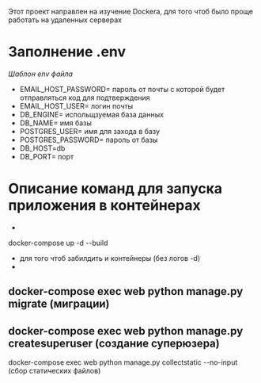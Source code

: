 Этот проект направлен на изучение Dockera, для того чтоб было проще работать на удаленных серверах
# Заполнение .env
*Шаблон env файла*
- EMAIL_HOST_PASSWORD= пароль от почты с которой будет отправляться код для подтверждения 
- EMAIL_HOST_USER= логин почты
- DB_ENGINE= испольщзуемая база данных
- DB_NAME= имя базы
- POSTGRES_USER= имя для захода в базу
- POSTGRES_PASSWORD= пароль от базы
- DB_HOST=db
- DB_PORT= порт
# Описание команд для запуска приложения в контейнерах
- 
docker-compose up -d --build
 - для того чтоб забилдить и контейнеры (без логов -d)
- 
docker-compose exec web python manage.py migrate
 (миграции)
- 
docker-compose exec web python manage.py createsuperuser
 (создание суперюзера)
- 
docker-compose exec web python manage.py collectstatic --no-input
 (сбор статических файлов)